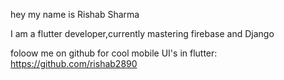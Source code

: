 hey my name is Rishab Sharma

I am a flutter developer,currently mastering firebase and Django

foloow me on github for cool mobile UI's in flutter: https://github.com/rishab2890
